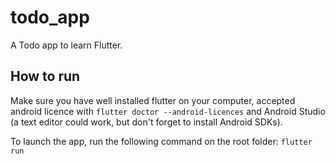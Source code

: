 # todo_app

A Todo app to learn Flutter.

## How to run
Make sure you have well installed flutter on your computer, accepted android licence with 
`flutter doctor --android-licences` and Android Studio (a text editor could work, but don't forget 
to install Android SDKs).

To launch the app, run the following command on the root folder: 
```flutter run```